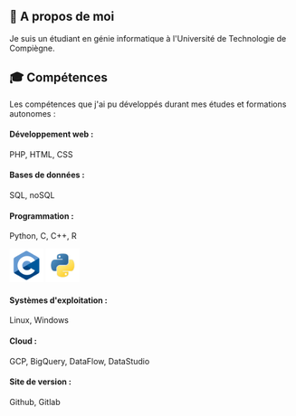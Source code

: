 ## 👋 A propos de moi 


Je suis un étudiant en génie informatique à l'Université de Technologie de Compiègne.

## 🎓 Compétences

Les compétences que j'ai pu développés durant mes études et formations autonomes :

#### Développement web : 

PHP, HTML, CSS

#### Bases de données : 

SQL, noSQL


#### Programmation : 

Python, C, C++, R 

<img src="https://raw.githubusercontent.com/github/explore/f3e22f0dca2be955676bc70d6214b95b13354ee8/topics/c/c.png?raw=true" alt="logo" width="60" height="60"> 
<img src="https://github.com/github/explore/blob/main/topics/python/python.png?raw=true" alt="logo_python" width="60" height="60"> 




#### Systèmes d'exploitation : 

Linux, Windows

#### Cloud :

GCP, BigQuery, DataFlow, DataStudio 

#### Site de version :

Github, Gitlab




